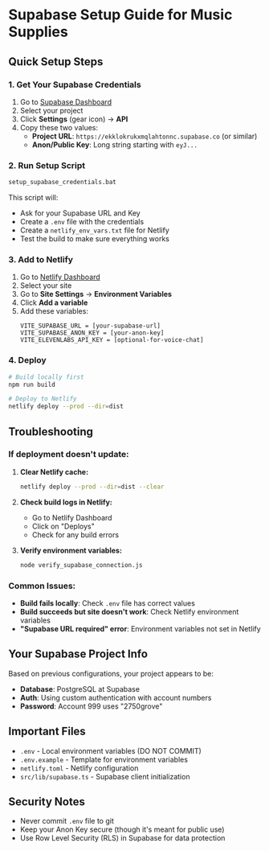 # Supabase Setup Guide for Music Supplies

## Quick Setup Steps

### 1. Get Your Supabase Credentials

1. Go to [Supabase Dashboard](https://supabase.com/dashboard)
2. Select your project
3. Click **Settings** (gear icon) → **API**
4. Copy these two values:
   - **Project URL**: `https://ekklokrukxmqlahtonnc.supabase.co` (or similar)
   - **Anon/Public Key**: Long string starting with `eyJ...`

### 2. Run Setup Script

```bash
setup_supabase_credentials.bat
```

This script will:
- Ask for your Supabase URL and Key
- Create a `.env` file with the credentials
- Create a `netlify_env_vars.txt` file for Netlify
- Test the build to make sure everything works

### 3. Add to Netlify

1. Go to [Netlify Dashboard](https://app.netlify.com)
2. Select your site
3. Go to **Site Settings** → **Environment Variables**
4. Click **Add a variable**
5. Add these variables:
   ```
   VITE_SUPABASE_URL = [your-supabase-url]
   VITE_SUPABASE_ANON_KEY = [your-anon-key]
   VITE_ELEVENLABS_API_KEY = [optional-for-voice-chat]
   ```

### 4. Deploy

```bash
# Build locally first
npm run build

# Deploy to Netlify
netlify deploy --prod --dir=dist
```

## Troubleshooting

### If deployment doesn't update:

1. **Clear Netlify cache:**
   ```bash
   netlify deploy --prod --dir=dist --clear
   ```

2. **Check build logs in Netlify:**
   - Go to Netlify Dashboard
   - Click on "Deploys"
   - Check for any build errors

3. **Verify environment variables:**
   ```bash
   node verify_supabase_connection.js
   ```

### Common Issues:

- **Build fails locally**: Check `.env` file has correct values
- **Build succeeds but site doesn't work**: Check Netlify environment variables
- **"Supabase URL required" error**: Environment variables not set in Netlify

## Your Supabase Project Info

Based on previous configurations, your project appears to be:
- **Database**: PostgreSQL at Supabase
- **Auth**: Using custom authentication with account numbers
- **Password**: Account 999 uses "2750grove"

## Important Files

- `.env` - Local environment variables (DO NOT COMMIT)
- `.env.example` - Template for environment variables
- `netlify.toml` - Netlify configuration
- `src/lib/supabase.ts` - Supabase client initialization

## Security Notes

- Never commit `.env` file to git
- Keep your Anon Key secure (though it's meant for public use)
- Use Row Level Security (RLS) in Supabase for data protection